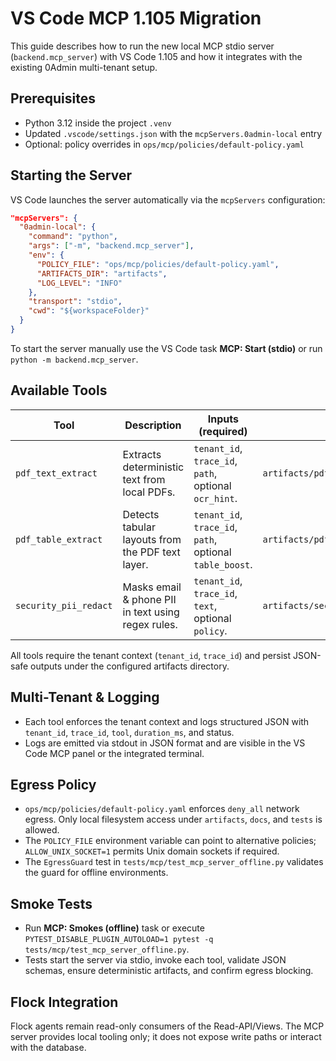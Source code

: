 # VS Code MCP 1.105 Migration

This guide describes how to run the new local MCP stdio server (`backend.mcp_server`) with VS Code 1.105 and how it integrates with the existing 0Admin multi-tenant setup.

## Prerequisites

- Python 3.12 inside the project `.venv`
- Updated `.vscode/settings.json` with the `mcpServers.0admin-local` entry
- Optional: policy overrides in `ops/mcp/policies/default-policy.yaml`

## Starting the Server

VS Code launches the server automatically via the `mcpServers` configuration:

```json
"mcpServers": {
  "0admin-local": {
    "command": "python",
    "args": ["-m", "backend.mcp_server"],
    "env": {
      "POLICY_FILE": "ops/mcp/policies/default-policy.yaml",
      "ARTIFACTS_DIR": "artifacts",
      "LOG_LEVEL": "INFO"
    },
    "transport": "stdio",
    "cwd": "${workspaceFolder}"
  }
}
```

To start the server manually use the VS Code task **MCP: Start (stdio)** or run `python -m backend.mcp_server`.

## Available Tools

| Tool | Description | Inputs (required) | Output artifact |
| --- | --- | --- | --- |
| `pdf_text_extract` | Extracts deterministic text from local PDFs. | `tenant_id`, `trace_id`, `path`, optional `ocr_hint`. | `artifacts/pdf_text_extract/<tenant>/<trace>/text.json` |
| `pdf_table_extract` | Detects tabular layouts from the PDF text layer. | `tenant_id`, `trace_id`, `path`, optional `table_boost`. | `artifacts/pdf_table_extract/<tenant>/<trace>/tables.json` |
| `security_pii_redact` | Masks email & phone PII in text using regex rules. | `tenant_id`, `trace_id`, `text`, optional `policy`. | `artifacts/security_pii_redact/<tenant>/<trace>/redaction.json` |

All tools require the tenant context (`tenant_id`, `trace_id`) and persist JSON-safe outputs under the configured artifacts directory.

## Multi-Tenant & Logging

- Each tool enforces the tenant context and logs structured JSON with `tenant_id`, `trace_id`, `tool`, `duration_ms`, and status.
- Logs are emitted via stdout in JSON format and are visible in the VS Code MCP panel or the integrated terminal.

## Egress Policy

- `ops/mcp/policies/default-policy.yaml` enforces `deny_all` network egress. Only local filesystem access under `artifacts`, `docs`, and `tests` is allowed.
- The `POLICY_FILE` environment variable can point to alternative policies; `ALLOW_UNIX_SOCKET=1` permits Unix domain sockets if required.
- The `EgressGuard` test in `tests/mcp/test_mcp_server_offline.py` validates the guard for offline environments.

## Smoke Tests

- Run **MCP: Smokes (offline)** task or execute `PYTEST_DISABLE_PLUGIN_AUTOLOAD=1 pytest -q tests/mcp/test_mcp_server_offline.py`.
- Tests start the server via stdio, invoke each tool, validate JSON schemas, ensure deterministic artifacts, and confirm egress blocking.

## Flock Integration

Flock agents remain read-only consumers of the Read-API/Views. The MCP server provides local tooling only; it does not expose write paths or interact with the database.
